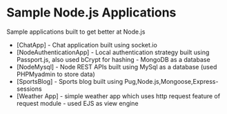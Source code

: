# Sample Node.js Applications

Sample applications built to get better at Node.js

* [ChatApp] - Chat application built using socket.io
* [NodeAuthenticationApp] - Local authentication strategy built using Passport.js, also used bCrypt for hashing - MongoDB as a database
* [NodeMysql] - Node REST APIs built using MySql as a database (used PHPMyadmin to store data)
* [SportsBlog] - Sports blog built using Pug,Node.js,Mongoose,Express-sessions 
* [Weather App] - simple weather app which uses http request feature of request module - used EJS as view engine